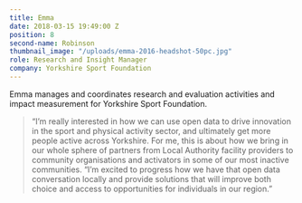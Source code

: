 ```yaml
---
title: Emma
date: 2018-03-15 19:49:00 Z
position: 8
second-name: Robinson
thumbnail_image: "/uploads/emma-2016-headshot-50pc.jpg"
role: Research and Insight Manager
company: Yorkshire Sport Foundation
---
```


Emma manages and coordinates research and evaluation activities and impact measurement for Yorkshire Sport Foundation.
> “I’m really interested in how we can use open data to drive innovation in the sport and physical activity sector, and ultimately get more people active across Yorkshire. For me, this is about how we bring in our whole sphere of partners from Local Authority facility providers to community organisations and activators in some of our most inactive communities.
> “I’m excited to progress how we have that open data conversation locally and provide solutions that will improve both choice and access to opportunities for individuals in our region.”
